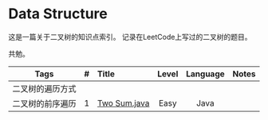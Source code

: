 # Data Structure

这是一篇关于二叉树的知识点索引。
记录在LeetCode上写过的二叉树的题目。

共勉。


|      Tags     |  #  |     Title    | Level  | Language  |   Notes   |
|:-------------:|:---:|:-------------|:------:|:---------:|:---------:|
|二叉树的遍历方式||||||
|二叉树的前序遍历|1|[Two Sum.java](https://github.com/AaronPhantomhive/LeetCode/blob/master/Java/1.%20Two%20Sum.java)|Easy|Java||
